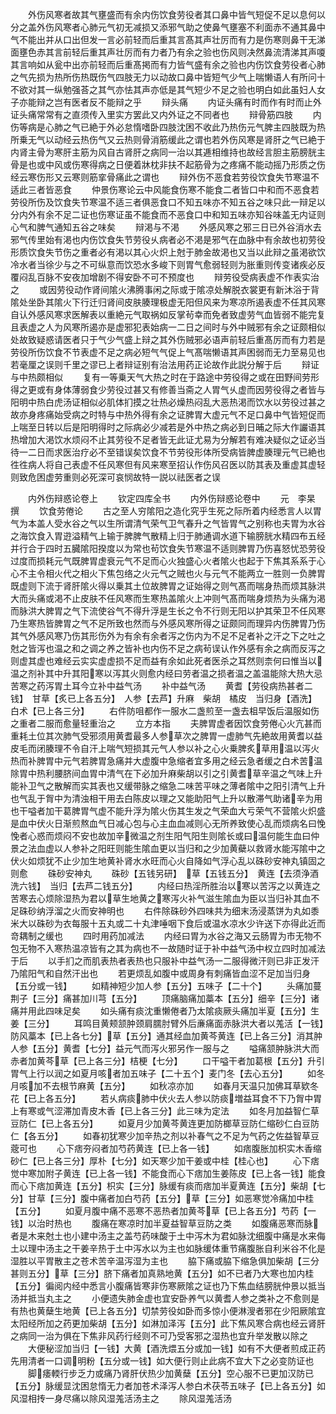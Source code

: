 <!-- { "loadSidebar": true } -->
　　外伤风寒者故其气壅盛而有余内伤饮食劳役者其口鼻中皆气短促不足以息何以分之盖外伤风寒者心肺元气初无减损又添邪气助之使鼻气壅塞不利面赤不通其鼻中气不能出并从口出但发一言必前轻而后重其言髙其声壮厉而有力是伤寒则鼻干无涕面壅色赤其言前轻后重其声壮厉而有力者乃有余之验也伤风则决然鼻流清涕其声嗄其言响如从瓮中出亦前轻而后重髙掲而有力皆气盛有余之验也内伤饮食劳役者心肺之气先损为热所伤热既伤气四肢无力以动故口鼻中皆短气少气上喘懒语人有所问十不欲对其一纵勉强荅之其气亦怯其声亦低是其气短少不足之验也明白如此虽妇人女子亦能辩之岂有医者反不能辩之乎
　　辩头痛
　　内证头痛有时而作有时而止外证头痛常常有之直须传入里实方罢此又内外证之不同者也
　　辩骨筋四肢
　　内伤等病是心肺之气已絶于外必怠惰嗜卧四肢沈困不收此乃热伤元气脾主四肢既为热所乗无气以动经云热伤气又云热则骨消筋缓此之谓也若外伤风寒是肾肝之气已絶于内肾主骨为寒肝主筋为风自古肾肝之病同一治以其逓相维持也故经言胆主筋膀胱主骨是也或中风或伤寒得病之日便着牀枕非扶不起筋骨为之疼痛不能动摇乃形质之伤经云寒伤形又云寒则筋挛骨痛此之谓也
　　辩外伤不恶食若劳役饮食失节寒温不适此三者皆恶食
　　仲景伤寒论云中风能食伤寒不能食二者皆口中和而不恶食若劳役所伤及饮食失节寒温不适三者俱恶食口不知五味亦不知五谷之味只此一辩足以分内外有余不足二证也伤寒证虽不能食而不恶食口中和知五味亦知谷味盖无内证则心气和脾气通知五谷之味矣
　　辩渇与不渇
　　外感风寒之邪三日已外谷消水去邪气传里始有渇也内伤饮食失节劳役乆病者必不渇是邪气在血脉中有余故也初劳役形质饮食失节伤之重者必有渇以其心火炽上尅于肺金故渇也又当以此辩之虽渇欲饮冷水者当徐少与之不可纵意而饮恐水多峻下则胃气愈弱轻则为胀重则传变诸疾必反覆闷乱百脉不安夜加增剧不得安卧不可不预度也
　　辩劳役受病表虚不作表实治之
　　或因劳役动作肾间隂火沸腾事闲之际或于隂凉处解脱衣裳更有新沐浴于背隂处坐卧其隂火下行迁归肾间皮肤腠理极虚无阳但风来为寒凉所遏表虚不任其风寒自认外感风寒求医解表以重絶元气取祸如反掌茍幸而免者致虚劳气血皆弱不能完复且表虚之人为风寒所遏亦是虚邪犯表始病一二日之间时与外中贼邪有余之证颇相似处故致疑惑请医者只于气少气盛上辩之其外伤贼邪必语声前轻后重髙厉而有力若是劳役所伤饮食不节表虚不足之病必短气气促上气髙喘懒语其声困弱而无力至易见也若毫厘之误则千里之谬已上者辩证别有治法用药正论故作此説分解于后
　　辩证与中热颇相似
　　复有一等乗天气大热之时在于路途中劳役得之或在田野间劳形得之更或有身体薄弱食少劳役过甚又有修善当斋之人胃气乆虚而因劳役得之者皆与阳明中热白虎汤证相似必肌体扪摸之壮热必燥热闷乱大恶热渇而饮水以劳役过甚之故亦身疼痛始受病之时特与中热外得有余之证脾胃大虚元气不足口鼻中气皆短促而上喘至日转以后是阳明得时之际病必少减若是外中热之病必到日晡之际大作讝语其热增加大渇饮水烦闷不止其劳役不足者皆无此证尤易为分解若有难决疑似之证必当待一二日而求医治疗必不至错误矣饮食不节劳役形体所受病皆脾虚腠理元气已絶也徃徃病人将自己表虚不任风寒但有风来寒至招认作伤风召医以防其表及重虚其虚轻则致危困虚劳重则必死深可哀悯故特一説以祛医者之误









　　内外伤辩惑论卷上
　　钦定四库全书
　　内外伤辩惑论卷中
　　元　李杲　撰
　　饮食劳倦论
　　古之至人穷隂阳之造化究乎生死之际所着内经悉言人以胃气为本盖人受水谷之气以生所谓清气荣气卫气春升之气皆胃气之别称也夫胃为水谷之海饮食入胃逰溢精气上输于脾脾气散精上归于肺通调水道下输膀胱水精四布五经并行合于四时五臓隂阳揆度以为常也茍饮食失节寒温不适则脾胃乃伤喜怒忧恐劳役过度而损耗元气既脾胃虚衰元气不足而心火独盛心火者隂火也起于下焦其系系于心心不主令相火代之相火下焦包络之火元气之贼也火与元气不能两立一胜则一负脾胃既虚则下流于肾肝隂火得以乗其土位故脾胃之证始得之则气髙而喘身热而烦其脉洪大而头痛或渇不止皮肤不任风寒而生寒热盖隂火上冲则气髙而喘身烦热为头痛为渇而脉洪大脾胃之气下流使谷气不得升浮是生长之令不行则无阳以护其荣卫不任风寒乃生寒热皆脾胃之气不足所致也然而与外感风寒所得之证颇同而理异内伤脾胃乃伤其气外感风寒乃伤其形伤外为有余有余者泻之伤内为不足不足者补之汗之下之吐之尅之皆泻也温之和之调之养之皆补也内伤不足之病茍误认作外感有余之病而反泻之则虚其虚也难经云实实虚虚损不足而益有余如此死者医杀之耳然则柰何曰惟当以温之剂补其中升其阳寒以泻其火则愈内经曰劳者温之损者温之盖温能除大热大忌苦寒之药泻胃土耳今立补中益气汤
　　补中益气汤
　　黄耆【劳役病热甚者二钱】　甘草【炙已上各五分】　人参【去芦】升麻　柴胡　橘皮　当归身【酒洗】　白术【已上各三分】
　　右件防咀都作一服水二盏煎至一盏去柤早饭后温服如伤之重者二服而愈量轻重治之
　　立方本指
　　夫脾胃虚者因饮食劳倦心火亢甚而重耗土位其次肺气受邪须用黄耆最多人参草次之脾胃一虚肺气先絶故用黄耆以益皮毛而闭腠理不令自汗上喘气短损其元气人参以补之心火乗脾炙草用温以泻火热而补脾胃中元气若脾胃急痛并大虚腹中急缩者宜多用之经云急者缓之白术苦温除胃中热利腰脐间血胃中清气在下必加升麻柴胡以引之引黄耆草辛温之气味上升能补卫气之散解而实其表也又缓带脉之缩急二味苦平味之薄者隂中之阳引清气上升也气乱于胷中为清浊相干用去白陈皮以理之又能助阳气上升以散滞气助诸辛为用也干嗌者加干葛脾胃气虚不能升浮为隂火伤其生发之气荣血大亏荣气不营隂火炽盛是血中伏火日渐煎熬血气日减心包与心主血血减则心无所养致使心乱而烦病名曰悗悗者心惑而烦闷不安也故加辛微温之剂生阳气阳生则隂长或曰温何能生血曰仲景之法血虚以人参补之阳旺则能生隂血更以当归和之少加黄蘗以救肾水能泻隂中之伏火如烦犹不止少加生地黄补肾水水旺而心火自降如气浮心乱以硃砂安神丸镇固之则愈
　　硃砂安神丸
　　硃砂【五钱另研】　草【五钱五分】　黄连【去须浄酒洗六钱】　当归【去芦二钱五分】
　　内经曰热淫所胜治以寒以苦泻之以黄连之苦寒去心烦除湿热为君以草生地黄之寒泻火补气滋生隂血为臣以当归补其血不足硃砂纳浮溜之火而安神明也
　　右件除硃砂外四味共为细末汤浸蒸饼为丸如黍米大以硃砂为衣每服十五丸或二十丸津唾咽下食后或温水凉水少许送下亦得此近而竒耦制之缓也
　　四时用药加减法
　　内经曰胃为水谷之海又云肠胃为市无物不包无物不入寒热温凉皆有之其为病也不一故随时证于补中益气汤中权立四时加减法于后
　　以手扪之而肌表热者表热也只服补中益气汤一二服得微汗则已非正发汗乃隂阳气和自然汗出也
　　若更烦乱如腹中或周身有刺痛皆血涩不足加当归身【五分或一钱】
　　如精神短少加人参【五分】五味子【二十个】
　　头痛加蔓荆子【三分】痛甚加川芎【五分】
　　顶痛脑痛加藁本【五分】细辛【三分】诸痛并用此四味足矣
　　如头痛有痰沈重懒倦者乃太隂痰厥头痛加半夏【五分】生姜【三分】
　　耳鸣目黄颊颔肿颈肩臑肘臂外后亷痛面赤脉洪大者以羗活【一钱】防风藁本【已上各七分】草【五分】通其经血加黄芩黄连【已上各三分】消其肿人参【五分】黄耆【七分】益元气而泻火邪另作一服与之
　　嗌痛颔肿脉洪大而赤者加黄芩草【已上各三分】桔梗【七分】
　　口干嗌干者加葛根【五分】升引胃气上行以润之如夏月咳者加五味子【二十五个】麦门冬【去心五分】
　　如冬月咳加不去根节麻黄【五分】
　　如秋凉亦加
　　如春月天温只加佛耳草欵冬花【已上各五分】
　　若乆病痰肺中伏火去人参以防痰増益耳食不下乃胷中胃上有寒或气涩滞加青皮木香【已上各三分】此三味为定法
　　如冬月加益智仁草豆防仁【已上各五分】
　　如夏月少加黄芩黄连更加防榔草豆防仁缩砂仁白豆防仁【各五分】
　　如春初犹寒少加辛热之剂以补春气之不足为气药之佐益智草豆蔲可也
　　心下痞夯闷者加芍药黄连【已上各一钱】
　　如痞腹胀加枳实木香缩砂仁【已上各三分】厚朴【七分】如天寒少加干姜或中桂【桂心也】
　　心下痞觉中寒加附子黄连【已上各一钱】不能食而心下痞加生姜陈皮【已上各一钱】能食而心下痞加黄连【五分】枳实【三分】脉缓有痰而痞加半夏黄连【五分】柴胡【七分】甘草【三分】腹中痛者加白芍药【五分】草【三分】如恶寒觉冷痛加中桂【五分】
　　如夏月腹中痛不恶寒不恶热者加黄芩草【已上各五分】芍药【一钱】以治时热也
　　腹痛在寒凉时加半夏益智草豆防之类
　　如腹痛恶寒而脉者是木来尅土也小建中汤主之盖芍药味酸于土中泻木为君如脉沈细腹中痛是水来侮土以理中汤主之干姜辛热于土中泻水以为主也如脉缓体重节痛腹胀自利米谷不化是湿胜以平胃散主之苍术苦辛温泻湿为主也
　　脇下痛或脇下缩急俱加柴胡【三分甚则五分】草【三分】脐下痛者加真熟地黄【五分】如不已者乃大寒也加内桂【五分】徧阅内经中悉言小腹痛皆寒非伤寒厥隂之证也乃下焦血结膀胱仲景以抵当汤并抵当丸主之
　　小便遗失肺金虚也宜安卧养气以黄耆人参之类补之不愈则是有热也黄蘖生地黄【已上各五分】切禁劳役如卧而多惊小便淋溲者邪在少阳厥隂宜太阳经所加之药更加柴胡【五分】如淋加泽泻【五分】此下焦风寒合病也经云肾肝之病同一治为俱在下焦非风药行经则不可乃受客邪之湿热也宜升举发散以除之
　　大便秘涩加当归【一钱】大黄【酒洗煨五分或加一钱】如有不大便者煎成正药先用清者一口调明粉【五分或一钱】如大便行则止此病不宜大下之必变防证也
　　脚痿輭行步乏力或痛乃肾肝伏热少加黄蘖【五分】空心服不已更加汉防已【五分】脉缓显沈困怠惰无力者加苍术泽泻人参白术茯苓五味子【已上各五分】如风湿相抟一身尽痛以除风湿羗活汤主之
　　除风湿羗活汤
